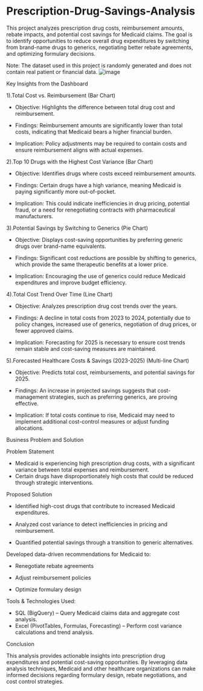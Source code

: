 # Prescription-Drug-Savings-Analysis
This project analyzes prescription drug costs, reimbursement amounts, rebate impacts, and potential cost savings for Medicaid claims. The goal is to identify opportunities to reduce overall drug expenditures by switching from brand-name drugs to generics, negotiating better rebate agreements, and optimizing formulary decisions.

Note: The dataset used in this project is randomly generated and does not contain real patient or financial data.
![image](https://github.com/user-attachments/assets/523c8c96-2326-4ae3-86da-6b80ca779aaf)


Key Insights from the Dashboard

1).Total Cost vs. Reimbursement (Bar Chart)

  *  Objective: Highlights the difference between total drug cost and reimbursement.
  
  *  Findings: Reimbursement amounts are significantly lower than total costs, indicating that Medicaid bears a higher financial burden.

  *  Implication: Policy adjustments may be required to contain costs and ensure reimbursement aligns with actual expenses.

2).Top 10 Drugs with the Highest Cost Variance (Bar Chart)

  *  Objective: Identifies drugs where costs exceed reimbursement amounts.

  *  Findings: Certain drugs have a high variance, meaning Medicaid is paying significantly more out-of-pocket.

  *  Implication: This could indicate inefficiencies in drug pricing, potential fraud, or a need for renegotiating contracts with pharmaceutical manufacturers.

3).Potential Savings by Switching to Generics (Pie Chart)

  *  Objective: Displays cost-saving opportunities by preferring generic drugs over brand-name equivalents.

  *  Findings: Significant cost reductions are possible by shifting to generics, which provide the same therapeutic benefits at a lower price.

  *  Implication: Encouraging the use of generics could reduce Medicaid expenditures and improve budget efficiency.

4).Total Cost Trend Over Time (Line Chart)

  *  Objective: Analyzes prescription drug cost trends over the years.

  *  Findings: A decline in total costs from 2023 to 2024, potentially due to policy changes, increased use of generics, negotiation of drug prices, or fewer approved claims.

  *  Implication: Forecasting for 2025 is necessary to ensure cost trends remain stable and cost-saving measures are maintained.

5).Forecasted Healthcare Costs & Savings (2023-2025) (Multi-line Chart)

  *  Objective: Predicts total cost, reimbursements, and potential savings for 2025.

  *  Findings: An increase in projected savings suggests that cost-management strategies, such as preferring generics, are proving effective.

  *  Implication: If total costs continue to rise, Medicaid may need to implement additional cost-control measures or adjust funding allocations.

Business Problem and Solution

Problem Statement

*  Medicaid is experiencing high prescription drug costs, with a significant variance between total expenses and reimbursement.
*  Certain drugs have disproportionately high costs that could be reduced through strategic interventions.

Proposed Solution

*  Identified high-cost drugs that contribute to increased Medicaid expenditures.

*  Analyzed cost variance to detect inefficiencies in pricing and reimbursement.

*  Quantified potential savings through a transition to generic alternatives.

 Developed data-driven recommendations for Medicaid to:

*  Renegotiate rebate agreements

*  Adjust reimbursement policies

*  Optimize formulary design

Tools & Technologies Used:

*  SQL (BigQuery) – Query Medicaid claims data and aggregate cost analysis.
*  Excel (PivotTables, Formulas, Forecasting) – Perform cost variance calculations and trend analysis.

Conclusion

This analysis provides actionable insights into prescription drug expenditures and potential cost-saving opportunities. By leveraging data analysis techniques, Medicaid and other healthcare organizations can make informed decisions regarding formulary design, rebate negotiations, and cost control strategies.





